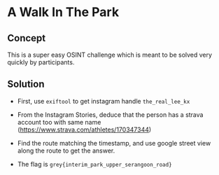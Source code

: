 # A Walk In The Park

## Concept

This is a super easy OSINT challenge which is meant to be solved very quickly by participants. 

## Solution

- First, use `exiftool` to get instagram handle `the_real_lee_kx`

- From the Instagram Stories, deduce that the person has a strava account too with same name (https://www.strava.com/athletes/170347344) 

- Find the route matching the timestamp, and use google street view along the route to get the answer.

- The flag is `grey{interim_park_upper_serangoon_road}`